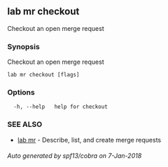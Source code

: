 ## lab mr checkout

Checkout an open merge request

### Synopsis


Checkout an open merge request

```
lab mr checkout [flags]
```

### Options

```
  -h, --help   help for checkout
```

### SEE ALSO
* [lab mr](lab_mr.md)	 - Describe, list, and create merge requests

###### Auto generated by spf13/cobra on 7-Jan-2018
